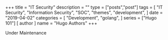 +++
title = "IT Security"
description = ""
type = ["posts","post"]
tags = [
    "IT Security",
    "Information Security",
    "SOC",
    "themes",
    "development",
]
date = "2019-04-02"
categories = [
    "Development",
    "golang",
]
series = ["Hugo 101"]
[ author ]
  name = "Hugo Authors"
+++

Under Maintenance
